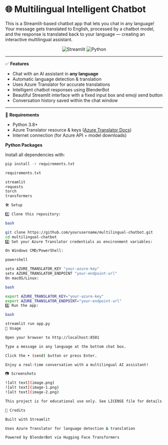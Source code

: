# 🌐 Multilingual Intelligent Chatbot

This is a Streamlit-based chatbot app that lets you chat in any language! Your message gets translated to English, processed by a chatbot model, and the response is translated back to your language — creating an interactive multilingual assistant.

<p align="center">
  <img src="https://img.shields.io/badge/streamlit-1.30.0-brightgreen" alt="Streamlit">
  <img src="https://img.shields.io/badge/Python-3.8+-blue" alt="Python">
</p>

---

✅ **Features**

- Chat with an AI assistant in **any language**
- Automatic language detection & translation
- Uses Azure Translator for accurate translations
- Intelligent chatbot responses using BlenderBot
- Beautiful Streamlit interface with a fixed input box and emoji send button
- Conversation history saved within the chat window

---

🚀 **Requirements**

- Python 3.8+
- Azure Translator resource & keys ([Azure Translator Docs](https://learn.microsoft.com/azure/cognitive-services/translator/quickstart-translator?tabs=csharp))
- Internet connection (for Azure API + model downloads)

**Python Packages**

Install all dependencies with:

```bash
pip install -r requirements.txt

requirements.txt

streamlit
requests
torch
transformers

🛠 Setup

1️⃣ Clone this repository:

bash

git clone https://github.com/yourusername/multilingual-chatbot.git
cd multilingual-chatbot
2️⃣ Set your Azure Translator credentials as environment variables:

On Windows CMD/PowerShell:

powershell

setx AZURE_TRANSLATOR_KEY "your-azure-key"
setx AZURE_TRANSLATOR_ENDPOINT "your-endpoint-url"
On macOS/Linux:

bash

export AZURE_TRANSLATOR_KEY="your-azure-key"
export AZURE_TRANSLATOR_ENDPOINT="your-endpoint-url"
3️⃣ Run the app:

bash

streamlit run app.py
💬 Usage

Open your browser to http://localhost:8501

Type a message in any language at the bottom chat box.

Click the ➤ (send) button or press Enter.

Enjoy a real-time conversation with a multilingual AI assistant!

📷 Screenshots

![alt text](image.png)
![alt text](image-1.png)
![alt text](image-2.png)

This project is for educational use only. See LICENSE file for details.

🙌 Credits

Built with Streamlit

Uses Azure Translator for language detection & translation

Powered by BlenderBot via Hugging Face Transformers
